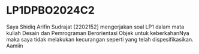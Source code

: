 # LP1DPBO2024C2
Saya Shidiq Arifin Sudrajat [2202152] mengerjakan soal LP1 dalam mata kuliah Desain dan Pemrograman Berorientasi Objek
untuk keberkahanNya maka saya tidak melakukan kecurangan seperti yang telah dispesifikasikan. Aamiin
